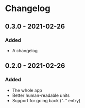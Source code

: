 # Changelog

## 0.3.0 - 2021-02-26

### Added

- A changelog

## 0.2.0 - 2021-02-26

### Added

- The whole app
- Better human-readable units
- Support for going back (".." entry)
